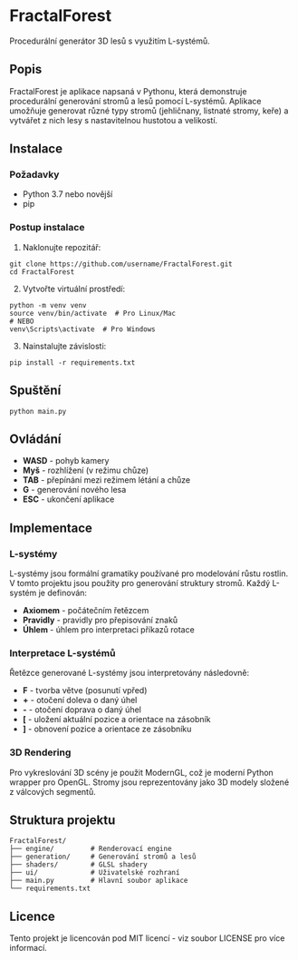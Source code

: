 # FractalForest

Procedurální generátor 3D lesů s využitím L-systémů.

## Popis

FractalForest je aplikace napsaná v Pythonu, která demonstruje procedurální generování stromů a lesů pomocí L-systémů. Aplikace umožňuje generovat různé typy stromů (jehličnany, listnaté stromy, keře) a vytvářet z nich lesy s nastavitelnou hustotou a velikostí.

## Instalace

### Požadavky
- Python 3.7 nebo novější
- pip

### Postup instalace

1. Naklonujte repozitář:
```
git clone https://github.com/username/FractalForest.git
cd FractalForest
```

2. Vytvořte virtuální prostředí:
```
python -m venv venv
source venv/bin/activate  # Pro Linux/Mac
# NEBO
venv\Scripts\activate  # Pro Windows
```

3. Nainstalujte závislosti:
```
pip install -r requirements.txt
```

## Spuštění

```
python main.py
```

## Ovládání

- **WASD** - pohyb kamery
- **Myš** - rozhlížení (v režimu chůze)
- **TAB** - přepínání mezi režimem létání a chůze
- **G** - generování nového lesa
- **ESC** - ukončení aplikace

## Implementace

### L-systémy

L-systémy jsou formální gramatiky používané pro modelování růstu rostlin. V tomto projektu jsou použity pro generování struktury stromů. Každý L-systém je definován:

- **Axiomem** - počátečním řetězcem
- **Pravidly** - pravidly pro přepisování znaků
- **Úhlem** - úhlem pro interpretaci příkazů rotace

### Interpretace L-systémů

Řetězce generované L-systémy jsou interpretovány následovně:

- **F** - tvorba větve (posunutí vpřed)
- **+** - otočení doleva o daný úhel
- **-** - otočení doprava o daný úhel
- **[** - uložení aktuální pozice a orientace na zásobník
- **]** - obnovení pozice a orientace ze zásobníku

### 3D Rendering

Pro vykreslování 3D scény je použit ModernGL, což je moderní Python wrapper pro OpenGL. Stromy jsou reprezentovány jako 3D modely složené z válcových segmentů.

## Struktura projektu

```
FractalForest/
├── engine/         # Renderovací engine
├── generation/     # Generování stromů a lesů
├── shaders/        # GLSL shadery
├── ui/             # Uživatelské rozhraní
├── main.py         # Hlavní soubor aplikace
└── requirements.txt
```

## Licence

Tento projekt je licencován pod MIT licencí - viz soubor LICENSE pro více informací.
